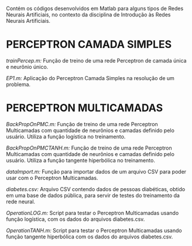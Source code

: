 Contém os códigos desenvolvidos em Matlab para alguns tipos de Redes Neurais Artificiais, no contexto da disciplina de Introdução às Redes Neurais Artificiais.


<h1> PERCEPTRON CAMADA SIMPLES </h1>

*trainPercep.m:* Função de treino de uma rede Perceptron de camada única e neurônio único.

*EP1.m:* Aplicação do Perceptron Camada Simples na resolução de um problema.

<h1> PERCEPTRON MULTICAMADAS </h1>

*BackPropOnPMC.m:* Função de treino de uma rede Perceptron Multicamadas com quantidade de neurônios e camadas definido pelo usuário. Utiliza a função logística no treinamento.

*BackPropOnPMCTANH.m:* Função de treino de uma rede Perceptron Multicamadas com quantidade de neurônios e camadas definido pelo usuário. Utiliza a função tangente hiperbólica no treinamento.

*dataImport.m:* Função para importar dados de um arquivo CSV para poder usar com o Perceptron Multicamadas.

*diabetes.csv:* Arquivo CSV contendo dados de pessoas diabéticas, obtido em uma base de dados pública, para servir de testes do treinamento da rede neural.

*OperationLOG.m:* Script para testar o Perceptron Multicamadas usando função logística, com os dados do arquivos diabetes.csv.

*OperationTANH.m:* Script para testar o Perceptron Multicamadas usando função tangente hiperbólica com os dados do arquivos diabetes.csv.
